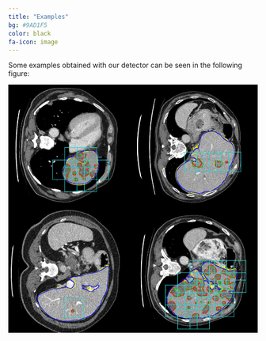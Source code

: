 ```yaml
---
title: "Examples"
bg: #9AD1F5
color: black
fa-icon: image
---
```

Some examples obtained with our detector can be seen in the following figure:

<div style="display:table-cell; vertical-align:middle; text-align:center">
  <img src="./assets/img/detection.png">
</div>
